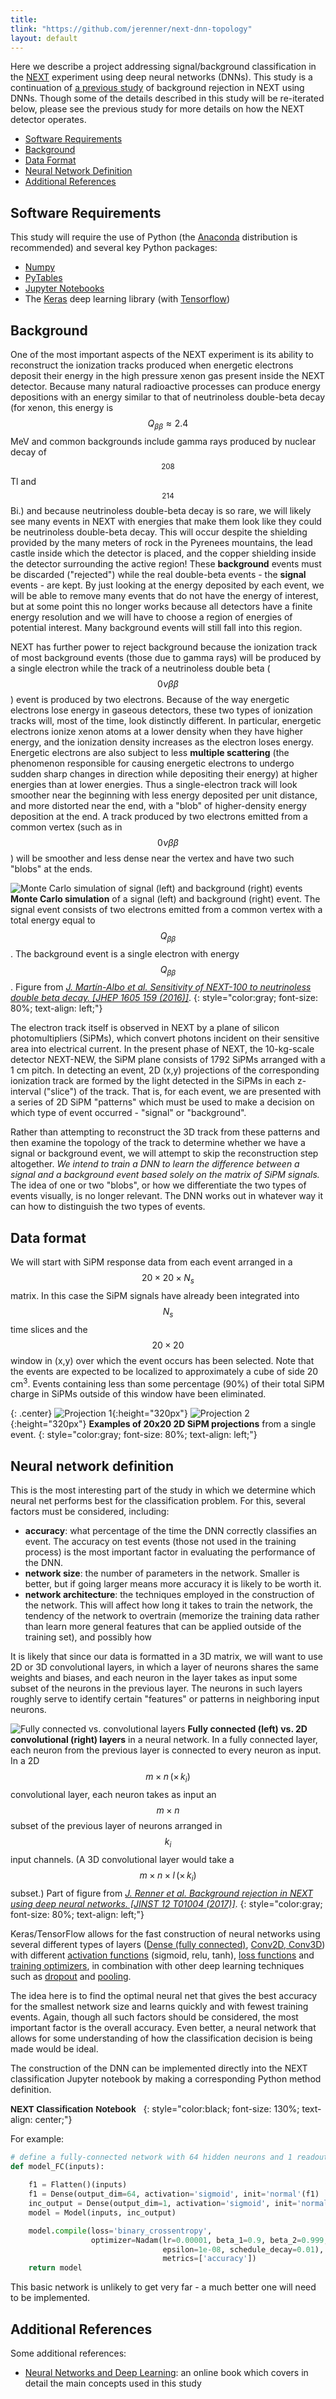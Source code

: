 ```yaml
---
title: 
tlink: "https://github.com/jerenner/next-dnn-topology"
layout: default
---
```


<script type="text/javascript" async
  src="https://cdn.mathjax.org/mathjax/latest/MathJax.js?config=TeX-MML-AM_CHTML">
</script>

Here we describe a project addressing signal/background classification in the [NEXT](http://next.ific.uv.es/next) experiment using deep neural networks (DNNs). This study is a continuation of [a previous study](https://arxiv.org/abs/1609.06202) of background rejection in NEXT using DNNs.  Though some of the details described in this study will be re-iterated below, please see the previous study for more details on how the NEXT detector operates.

- [Software Requirements](#software-requirements)
- [Background](#background)
- [Data Format](#data-format)
- [Neural Network Definition](#neural-network-definition)
- [Additional References](#additional-references)

## Software Requirements
This study will require the use of Python (the [Anaconda](https://www.continuum.io) distribution is recommended) and several key Python packages:

- [Numpy](http://www.numpy.org/)
- [PyTables](http://www.pytables.org/)
- [Jupyter Notebooks](http://jupyter.org/)
- The [Keras](https://keras.io) deep learning library (with [Tensorflow](https://www.tensorflow.org))

## Background

One of the most important aspects of the NEXT experiment is its ability to reconstruct the ionization tracks produced when energetic electrons deposit their energy in the high pressure xenon gas present inside the NEXT detector.  Because many natural radioactive processes can produce energy depositions with an energy similar to that of neutrinoless double-beta decay (for xenon, this energy is $$ Q_{\beta\beta} \approx 2.4 $$ MeV and common backgrounds include gamma rays produced by nuclear decay of $$^{208}$$Tl and $$^{214}$$Bi.) and because neutrinoless double-beta decay is so rare, we will likely see many events in NEXT with energies that make them look like they could be neutrinoless double-beta decay.  This will occur despite the shielding provided by the many meters of rock in the Pyrenees mountains, the lead castle inside which the detector is placed, and the copper shielding inside the detector surrounding the active region!  These **background** events must be discarded ("rejected") while the real double-beta events - the **signal** events - are kept.  By just looking at the energy deposited by each event, we will be able to remove many events that do not have the energy of interest, but at some point this no longer works because all detectors have a finite energy resolution and we will have to choose a region of energies of potential interest.  Many background events will still fall into this region.

NEXT has further power to reject background because the ionization track of most background events (those due to gamma rays) will be produced by a single electron while the track of a neutrinoless double beta ($$0\nu\beta\beta$$) event is produced by two electrons.  Because of the way energetic electrons lose energy in gaseous detectors, these two types of ionization tracks will, most of the time, look distinctly different.  In particular, energetic electrons ionize xenon atoms at a lower density when they have higher energy, and the ionization density increases as the electron loses energy.  Energetic electrons are also subject to less **multiple scattering** (the phenomenon responsible for causing energetic electrons to undergo sudden sharp changes in direction while depositing their energy) at higher energies than at lower energies.  Thus a single-electron track will look smoother near the beginning with less energy deposited per unit distance, and more distorted near the end, with a "blob" of higher-density energy deposition at the end.  A track produced by two electrons emitted from a common vertex (such as in $$0\nu\beta \beta$$) will be smoother and less dense near the vertex and have two such "blobs" at the ends.

![Monte Carlo simulation of signal (left) and background (right) events](fig/fig_blobs.png)
**Monte Carlo simulation** of a signal (left) and background (right) event.  The signal event consists of two electrons emitted from a common vertex with a total energy equal to $$Q_{\beta\beta}$$.  The background event is a single electron with energy $$Q_{\beta\beta}$$.  Figure from [*J. Mart&iacute;n-Albo et al.  Sensitivity of NEXT-100 to neutrinoless double beta decay.  \[JHEP 1605 159 (2016)\]*](https://arxiv.org/abs/1511.09246).
{: style="color:gray; font-size: 80%; text-align: left;"}

The electron track itself is observed in NEXT by a plane of silicon photomultipliers (SiPMs), which convert photons incident on their sensitive area into electrical current.  In the present phase of NEXT, the 10-kg-scale detector NEXT-NEW, the SiPM plane consists of 1792 SiPMs arranged with a 1 cm pitch.  In detecting an event, 2D (x,y) projections of the corresponding ionization track are formed by the light detected in the SiPMs in each z-interval ("slice") of the track.  That is, for each event, we are presented with a series of 2D SiPM "patterns" which must be used to make a decision on which type of event occurred - "signal" or "background".  

Rather than attempting to reconstruct the 3D track from these patterns and then examine the topology of the track to determine whether we have a signal or background event, we will attempt to skip the reconstruction step altogether.  *We intend to train a DNN to learn the difference between a signal and a background event based solely on the matrix of SiPM signals.*  The idea of one or two "blobs", or how we differentiate the two types of events visually, is no longer relevant.  The DNN works out in whatever way it can how to distinguish the two types of events.

## Data format

We will start with SiPM response data from each event arranged in a $$20\times 20\times N_s$$ matrix.  In this case the SiPM signals have already been integrated into $$N_s$$ time slices and the $$20\times 20$$ window in (x,y) over which the event occurs has been selected.  Note that the events are expected to be localized to approximately a cube of side 20 cm<sup>3</sup>.  Events containing less than some percentage (90%) of their total SiPM charge in SiPMs outside of this window have been eliminated.

{: .center}
![Projection 1](fig/fig_proj1.png){:height="320px"}
![Projection 2](fig/fig_proj2.png){:height="320px"}
**Examples of 20x20 2D SiPM projections** from a single event.
{: style="color:gray; font-size: 80%; text-align: left;"}

## Neural network definition

This is the most interesting part of the study in which we determine which neural net performs best for the classification problem.  For this, several factors must be considered, including:

- **accuracy**: what percentage of the time the DNN correctly classifies an event.  The accuracy on test events (those not used in the training process) is the most important factor in evaluating the performance of the DNN.
- **network size**: the number of parameters in the network.  Smaller is better, but if going larger means more accuracy it is likely to be worth it.
- **network architecture**: the techniques employed in the construction of the network.  This will affect how long it takes to train the network, the tendency of the network to overtrain (memorize the training data rather than learn more general features that can be applied outside of the training set), and possibly how 

It is likely that since our data is formatted in a 3D matrix, we will want to use 2D or 3D convolutional layers, in which a layer of neurons shares the same weights and biases, and each neuron in the layer takes as input some subset of the neurons in the previous layer.  The neurons in such layers roughly serve to identify certain "features" or patterns in neighboring input neurons.

![Fully connected vs. convolutional layers](fig/fig_NNs.png)
**Fully connected (left) vs. 2D convolutional (right) layers** in a neural network.  In a fully connected layer, each neuron from the previous layer is connected to every neuron as input.  In a 2D $$m\times n\,(\times\,k_i)$$ convolutional layer, each neuron takes as input an $$m\times n$$ subset of the previous layer of neurons arranged in $$k_i$$ input channels.  (A 3D convolutional layer would take a $$m\times n\times l\, (\times\, k_i)$$ subset.)  Part of figure from [*J. Renner et al.  Background rejection in NEXT using deep neural networks. \[JINST 12 T01004 (2017)\]*](https://arxiv.org/abs/1609.06202).
{: style="color:gray; font-size: 80%; text-align: left;"}

Keras/TensorFlow allows for the fast construction of neural networks using several different types of layers ([Dense (fully connected)](https://keras.io/layers/core/), [Conv2D, Conv3D](https://keras.io/layers/convolutional/)) with different [activation functions](https://keras.io/activations/) (sigmoid, relu, tanh), [loss functions](https://keras.io/losses/) and [training optimizers](https://keras.io/optimizers/), in combination with other deep learning techniques such as [dropout](https://keras.io/layers/core/#dropout) and [pooling](https://keras.io/layers/pooling/).

The idea here is to find the optimal neural net that gives the best accuracy for the smallest network size and learns quickly and with fewest training events.  Again, though all such factors should be considered, the most important factor is the overall accuracy.  Even better, a neural network that allows for some understanding of how the classification decision is being made would be ideal.

The construction of the DNN can be implemented directly into the NEXT classification Jupyter notebook by making a corresponding Python method definition.

<a style="text-decoration: none; font-family: verdana, arial; font-color: black; vlink: black;" href="https://github.com/jerenner/next-dnn-topology/blob/master/NEXT_classification.ipynb">**NEXT Classification Notebook**&nbsp;&nbsp;</a>
{: style="color:black; font-size: 130%; text-align: center;"}

For example:

```python
# define a fully-connected network with 64 hidden neurons and 1 readout neuron
def model_FC(inputs):
    
    f1 = Flatten()(inputs)
    f1 = Dense(output_dim=64, activation='sigmoid', init='normal'(f1)
    inc_output = Dense(output_dim=1, activation='sigmoid', init='normal')(f1)
    model = Model(inputs, inc_output)

    model.compile(loss='binary_crossentropy',
                  optimizer=Nadam(lr=0.00001, beta_1=0.9, beta_2=0.999,
                                  epsilon=1e-08, schedule_decay=0.01),
                                  metrics=['accuracy'])  
    return model
```

This basic network is unlikely to get very far - a much better one will need to be implemented.

## Additional References
Some additional references:

- [Neural Networks and Deep Learning](http://neuralnetworksanddeeplearning.com/): an online book which covers in detail the main concepts used in this study